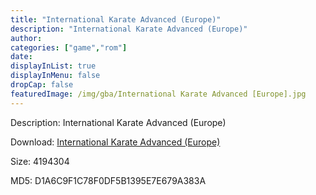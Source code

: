 ```yaml
---
title: "International Karate Advanced (Europe)"
description: "International Karate Advanced (Europe)"
author: 
categories: ["game","rom"]
date: 
displayInList: true
displayInMenu: false
dropCap: false
featuredImage: /img/gba/International Karate Advanced [Europe].jpg
---
```


Description: International Karate Advanced (Europe)

Download: <a style="text-decoration:underline;" href="https://mega.nz/#!CHJiBYZY!luLem1uLou4JycrZp156RYadSbRTaRawmnNXfoYf0Vo" target = "_blank" rel = "nofollow" > International Karate Advanced (Europe)</a>

Size: 4194304

MD5: D1A6C9F1C78F0DF5B1395E7E679A383A

